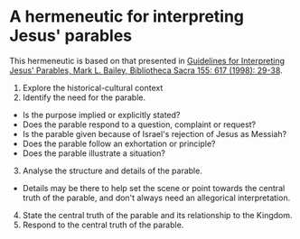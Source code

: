 # A hermeneutic for interpreting Jesus' parables

This hermeneutic is based on that presented in
[Guidelines for Interpreting Jesus' Parables, Mark L. Bailey, Bibliotheca Sacra 155: 617 (1998): 29-38](https://biblicalstudies.org.uk/article_parables_bailey.html).

1. Explore the historical-cultural context
2. Identify the need for the parable.
  - Is the purpose implied or explicitly stated?
  - Does the parable respond to a question, complaint or request?
  - Is the parable given because of Israel's rejection of Jesus as Messiah?
  - Does the parable follow an exhortation or principle?
  - Does the parable illustrate a situation?
3. Analyse the structure and details of the parable.
  - Details may be there to help set the scene or point towards the central
    truth of the parable, and don't always need an allegorical interpretation.
4. State the central truth of the parable and its relationship to the Kingdom.
5. Respond to the central truth of the parable.
